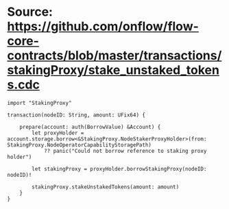 # Source: https://github.com/onflow/flow-core-contracts/blob/master/transactions/stakingProxy/stake_unstaked_tokens.cdc

```
import "StakingProxy"

transaction(nodeID: String, amount: UFix64) {

    prepare(account: auth(BorrowValue) &Account) {
        let proxyHolder = account.storage.borrow<&StakingProxy.NodeStakerProxyHolder>(from: StakingProxy.NodeOperatorCapabilityStoragePath)
            ?? panic("Could not borrow reference to staking proxy holder")

        let stakingProxy = proxyHolder.borrowStakingProxy(nodeID: nodeID)!

        stakingProxy.stakeUnstakedTokens(amount: amount)
    }
}

```